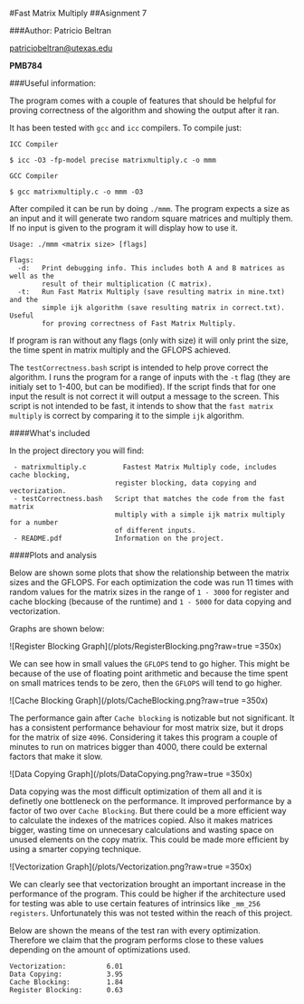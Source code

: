 #Fast Matrix Multiply
##Asignment 7

###Author:
Patricio Beltran

[patriciobeltran@utexas.edu](mailto:patriciobeltran@utexas.edu)

**PMB784**

###Useful information:

The program comes with a couple of features that should be helpful for proving correctness of the algorithm and showing the output after it ran.

It has been tested with `gcc` and `icc` compilers. To compile just:

`ICC Compiler`

```
$ icc -O3 -fp-model precise matrixmultiply.c -o mmm
```

`GCC Compiler`

```
$ gcc matrixmultiply.c -o mmm -O3
```

After compiled it can be run by doing `./mmm`. The program expects a size as an input and it will generate two random square matrices and multiply them. If no input is given to the program it will display how to use it.

```
Usage: ./mmm <matrix size> [flags]

Flags:
  -d:   Print debugging info. This includes both A and B matrices as well as the 
        result of their multiplication (C matrix).
  -t:   Run Fast Matrix Multiply (save resulting matrix in mine.txt) and the 
        simple ijk algorithm (save resulting matrix in correct.txt). Useful 
        for proving correctness of Fast Matrix Multiply.
```

If program is ran without any flags (only with size) it will only print the size, the time spent in matrix multiply and the GFLOPS achieved.

The `testCorrectness.bash` script is intended to help prove correct the algorithm. I runs the program for a range of inputs with the `-t` flag (they are initialy set to 1-400, but can be modified). If the script finds that for one input the result is not correct it will output a message to the screen. This script is not intended to be fast, it intends to show that the `fast matrix multiply` is correct by comparing it to the simple `ijk` algorithm.


####What's included

In the project directory you will find:

```
 - matrixmultiply.c		    Fastest Matrix Multiply code, includes cache blocking, 
                          register blocking, data copying and vectorization.
 - testCorrectness.bash   Script that matches the code from the fast matrix 
                          multiply with a simple ijk matrix multiply for a number 
                          of different inputs.
 - README.pdf             Information on the project.
```

####Plots and analysis

Below are shown some plots that show the relationship between the matrix sizes and the GFLOPS. For each optimization the code was run 11 times with random values for the matrix sizes in the range of `1 - 3000` for register and cache blocking (because of the runtime) and `1 - 5000` for data copying and vectorization.

Graphs are shown below:

![Register Blocking Graph](/plots/RegisterBlocking.png?raw=true =350x)

We can see how in small values the `GFLOPS` tend to go higher. This might be because of the use of floating point arithmetic and because the time spent on small matrices tends to be zero, then the `GFLOPS` will tend to go higher.

![Cache Blocking Graph](/plots/CacheBlocking.png?raw=true =350x)

The performance gain after `Cache blocking` is notizable but not significant.  It has a consistent performance behaviour for most matrix size, but it drops for the matrix of size `4096`. Considering it takes this program a couple of minutes to run on matrices bigger than 4000, there could be external factors that make it slow.

![Data Copying Graph](/plots/DataCopying.png?raw=true =350x)

Data copying was the most difficult optimization of them all and it is definetly one bottleneck on the performance. It improved performance by a factor of two over `Cache Blocking`. But there could be a more efficient way to calculate the indexes of the matrices copied. Also it makes matrices bigger, wasting time on unnecesary calculations and wasting space on unused elements on the copy matrix. This could be made more efficient by using a smarter copying technique.

![Vectorization Graph](/plots/Vectorization.png?raw=true =350x)

We can clearly see that vectorization brought an important increase in the performance of the program. This could be higher if the architecture used for testing was able to use certain features of intrinsics like `_mm_256 registers`. Unfortunately this was not tested within the reach of this project.

Below are shown the means of the test ran with every optimization. Therefore we claim that the program performs close to these values depending on the amount of optimizations used.

```
Vectorization: 			6.01
Data Copying: 			3.95
Cache Blocking: 		1.84
Register Blocking: 		0.63
```
